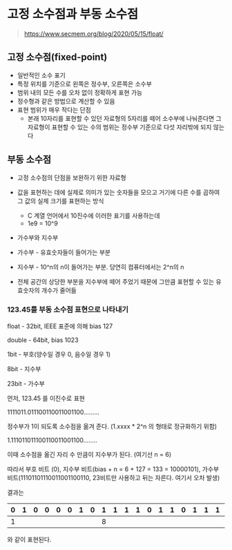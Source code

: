 # 고정 소수점과 부동 소수점

> https://www.secmem.org/blog/2020/05/15/float/

## 고정 소수점(fixed-point)

* 일반적인 소수 표기 
* 특정 위치를 기준으로 왼쪽은 정수부, 오른쪽은 소수부
* 범위 내의 모든 수를 오차 없이 정확하게 표현 가능
* 정수형과 같은 방법으로 계산할 수 있음
* 표현 범위가 매우 작다는 단점
  * 본래 10자리를 표현할 수 있던 자료형의 5자리를 떼어 소수부에 나눠준다면 그 자료형이 표현할 수 있는 수의 범위는 정수부 기준으로 다섯 자리밖에 되지 않는다

## 부동 소수점

* 고정 소수점의 단점을 보완하기 위한 자료형
* 값을 표현하는 데에 실제로 의미가 있는 숫자들을 모으고 거기에 다른 수를 곱하여 그 값의 실제 크기를 표현하는 방식
  * C 계열 언어에서 10진수에 이러한 표기를 사용하는데
  * 1e9 = 10^9
* 가수부와 지수부
* 가수부 - 유효숫자들이 들어가는 부분
* 지수부 - 10^n의 n이 들어가는 부분. 당연히 컴퓨터에서는 2^n의 n

* 전체 공간의 상당한 부분을 지수부에 떼어 주었기 때문에 그만큼 표현할 수 있는 유효숫자의 개수가 줄어듦


### 123.45를 부동 소수점 표현으로 나타내기

float - 32bit, IEEE 표준에 의해 bias 127

double - 64bit, bias 1023

1bit - 부호(양수일 경우 0, 음수일 경우 1)

8bit - 지수부

23bit - 가수부

먼저, 123.45 를 이진수로 표현

1111011.011100110011001100.........

정수부가 1이 되도록 소수점을 옮겨 준다. (1.xxxx * 2^n 의 형태로 정규화하기 위함)

1.111011011100110011001100........

이때 소수점을 옮긴 자리 수 만큼이 지수부가 된다. (여기선 n = 6)

따라서 부호 비트 (0), 지수부 비트(bias + n = 6 + 127 = 133 = 10000101), 가수부 비트(11101101110011001100110, 23비트만 사용하고 뒤는 자른다. 여기서 오차 발생)

결과는

| 0    | 1    | 0    | 0    | 0    | 0    | 1    | 0    | 1    | 1    | 1    | 1    | 0    | 1    | 1    | 0    | 1    | 1    | 1    | 0    | 0    | 1    | 1    | 0    | 0    | 1    | 1    | 0    | 0    | 1    | 1    | 0    |
| ---- | ---- | ---- | ---- | ---- | ---- | ---- | ---- | ---- | ---- | ---- | ---- | ---- | ---- | ---- | ---- | ---- | ---- | ---- | ---- | ---- | ---- | ---- | ---- | ---- | ---- | ---- | ---- | ---- | ---- | ---- | ---- |
| 1    |      |      |      |      |      |      |      | 8    |      |      |      |      |      |      |      |      |      |      |      |      |      |      |      |      |      |      |      |      |      |      | 23   |

와 같이 표현된다.





